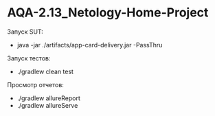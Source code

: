 # AQA-2.13_Netology-Home-Project

Запуск SUT: 
 - java -jar ./artifacts/app-card-delivery.jar -PassThru

Запуск тестов: 
 - ./gradlew clean test
 
Просмотр отчетов:
 - ./gradlew allureReport
 - ./gradlew allureServe